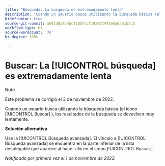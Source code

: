 ```yaml
---
title: "Búsqueda: La búsqueda es extremadamente lenta"
description: "Cuando un usuario busca utilizando la búsqueda básica (el icono Buscar), los resultados de la búsqueda se devuelven muy lentamente."
hidefromtoc: true
source-git-commit: a681d8afd4bcf1ddfccf192871442e63dae1b2c3
workflow-type: ht
source-wordcount: '76'
ht-degree: 100%

---
```



# Buscar: La [!UICONTROL búsqueda] es extremadamente lenta

>[!NOTE]
>
>Este problema se corrigió el 3 de noviembre de 2022.

Cuando un usuario busca utilizando la búsqueda básica (el icono [!UICONTROL Buscar] ), los resultados de la búsqueda se devuelven muy lentamente.

**Solución alternativa**

Use la [!UICONTROL Búsqueda avanzada]. El vínculo a [!UICONTROL Búsqueda avanzada] se encuentra en la parte inferior de la lista desplegable que aparece al hacer clic en el icono [!UICONTROL Buscar].

_Notificado por primera vez el 1 de noviembre de 2022._


